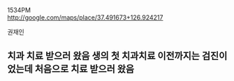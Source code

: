 1534PM  
http://google.com/maps/place/37.491673+126.924217  
  
권재인

치과 치료 받으러 왔음
생의 첫 치과치료
이전까지는 검진이었는데 처음으로 치료 받으러 왔음
----------
  